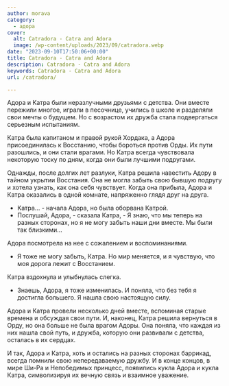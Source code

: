 ```yaml
---
author: morava
category:
  - адора
cover:
  alt: Catradora - Catra and Adora
  image: /wp-content/uploads/2023/09/catradora.webp
date: "2023-09-10T17:50:06+00:00"
title: Catradora - Catra and Adora
description: Catradora - Catra and Adora
keywords: Catradora - Catra and Adora
url: /catradora/

---
```

Адора и Катра были неразлучными друзьями с детства. Они вместе пережили многое, играли в песочнице, учились в школе и разделяли свои мечты о будущем. Но с возрастом их дружба стала подвергаться серьезным испытаниям.

Катра была капитаном и правой рукой Хордака, а Адора присоединилась к Восстанию, чтобы бороться против Орды. Их пути разошлись, и они стали врагами. Но Катра всегда чувствовала некоторую тоску по дням, когда они были лучшими подругами.

Однажды, после долгих лет разлуки, Катра решила навестить Адору в тайном укрытии Восстания. Она не могла забыть свою бывшую подругу и хотела узнать, как она себя чувствует. Когда она прибыла, Адора и Катра оказались в одной комнате, напряженно глядя друг на друга.

- Катра… \- начала Адора, но была оборвана Катрой.
- Послушай, Адора, \- сказала Катра, \- Я знаю, что мы теперь на разных сторонах, но я не могу забыть наши дни вместе. Мы были так близкими…

Адора посмотрела на нее с сожалением и воспоминаниями.

- Я тоже не могу забыть, Катра. Но мир меняется, и я чувствую, что моя дорога лежит с Восстанием.

Катра вздохнула и улыбнулась слегка.

- Знаешь, Адора, я тоже изменилась. И поняла, что без тебя я достигла большего. Я нашла свою настоящую силу.

Адора и Катра провели несколько дней вместе, вспоминая старые времена и обсуждая свои пути. И, наконец, Катра решила вернуться в Орду, но она больше не была врагом Адоры. Она поняла, что каждая из них нашла свой путь, и дружба, которую они развивали с детства, осталась в их сердцах.

И так, Адора и Катра, хоть и остались на разных сторонах баррикад, всегда помнили свою непередаваемую дружбу. И в конце концов, в мире Ши-Ра и Непобедимых принцесс, появились кукла Адора и кукла Катра, символизируя их вечную связь и взаимное уважение.
